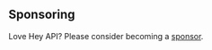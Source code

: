 ## Sponsoring

Love Hey API? Please consider becoming a [sponsor](https://github.com/sponsors/mrlubos).

